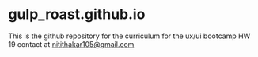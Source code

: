 # gulp_roast.github.io
This is the github repository for the curriculum for the ux/ui bootcamp HW 19
contact at nitithakar105@gmail.com
